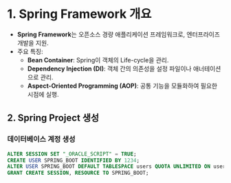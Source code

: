# 1. Spring Framework 개요

- **Spring Framework**는 오픈소스 경량 애플리케이션 프레임워크로, 엔터프라이즈 개발을 지원.
- 주요 특징:
  - **Bean Container**: Spring이 객체의 Life-cycle을 관리.
  - **Dependency Injection (DI)**: 객체 간의 의존성을 설정 파일이나 애너테이션으로 관리.
  - **Aspect-Oriented Programming (AOP)**: 공통 기능을 모듈화하여 필요한 시점에 실행.

## 2. Spring Project 생성

### 데이터베이스 계정 생성

```sql
ALTER SESSION SET "_ORACLE_SCRIPT" = TRUE;
CREATE USER SPRING_BOOT IDENTIFIED BY 1234;
ALTER USER SPRING_BOOT DEFAULT TABLESPACE users QUOTA UNLIMITED ON users;
GRANT CREATE SESSION, RESOURCE TO SPRING_BOOT;
```


